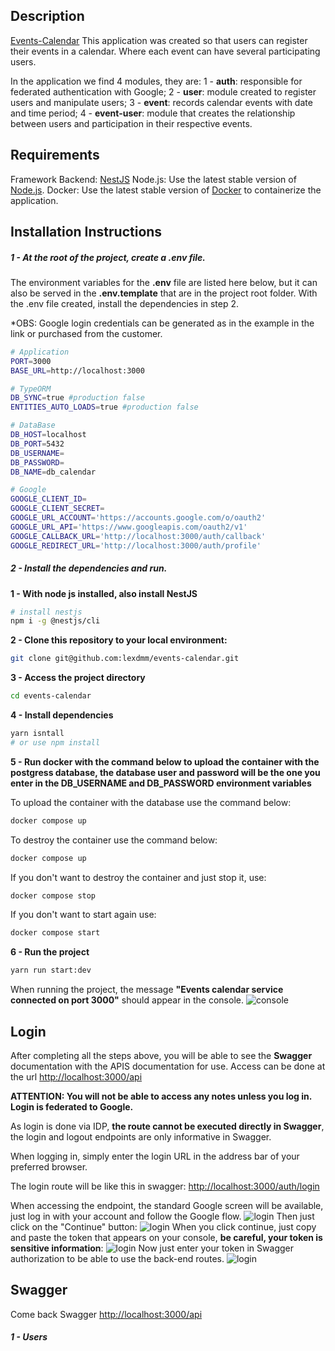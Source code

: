 ## Description
[Events-Calendar](https://github.com/lexdmm/events-calendar) This application was created so that users can register their events in a calendar. Where each event can have several participating users.

In the application we find 4 modules, they are:
1 - **auth**: responsible for federated authentication with Google;
2 - **user**: module created to register users and manipulate users;
3 - **event**: records calendar events with date and time period;
4 - **event-user**: module that creates the relationship between users and participation in their respective events.

## Requirements 
Framework Backend: [NestJS](https://nestjs.com/)
Node.js: Use the latest stable version of [Node.js](https://nodejs.org/en).
Docker: Use the latest stable version of [Docker](https://www.docker.com/get-started/) to containerize the application.

## Installation Instructions

##### 1 - At the root of the project, create a **.env** file.
The environment variables for the **.env** file are listed here below, but it can also be served in the **.env.template** that are in the project root folder. With the .env file created, install the dependencies in step 2.

*OBS: Google login credentials can be generated as in the example in the link or purchased from the customer.

```bash
# Application
PORT=3000
BASE_URL=http://localhost:3000

# TypeORM
DB_SYNC=true #production false
ENTITIES_AUTO_LOADS=true #production false

# DataBase
DB_HOST=localhost
DB_PORT=5432
DB_USERNAME=
DB_PASSWORD=
DB_NAME=db_calendar

# Google
GOOGLE_CLIENT_ID=
GOOGLE_CLIENT_SECRET=
GOOGLE_URL_ACCOUNT='https://accounts.google.com/o/oauth2'
GOOGLE_URL_API='https://www.googleapis.com/oauth2/v1'
GOOGLE_CALLBACK_URL='http://localhost:3000/auth/callback'
GOOGLE_REDIRECT_URL='http://localhost:3000/auth/profile'
```

##### 2 - Install the dependencies and run.
**1 - With node js installed, also install NestJS**
```bash
# install nestjs
npm i -g @nestjs/cli
```
**2 - Clone this repository to your local environment:**
```bash
git clone git@github.com:lexdmm/events-calendar.git
```
**3 - Access the project directory**
```bash
cd events-calendar
```
**4 - Install dependencies**
```bash
yarn isntall 
# or use npm install
```
**5 - Run docker with the command below to upload the container with the postgress database, the database user and password will be the one you enter in the DB_USERNAME and DB_PASSWORD environment variables**

To upload the container with the database use the command below:
```bash
docker compose up
```
To destroy the container use the command below:
```bash
docker compose up
```
If you don't want to destroy the container and just stop it, use:
```bash
docker compose stop
```
If you don't want to start again use:
```bash
docker compose start
```
**6 - Run the project**
```bash
yarn run start:dev
```
When running the project, the message **"Events calendar service connected on port 3000"** should appear in the console.
![console](https://github.com/lexdmm/events-calendar/blob/main/readme/bashstart.png)

## Login
After completing all the steps above, you will be able to see the **Swagger** documentation with the APIS documentation for use. Access can be done at the url [http://localhost:3000/api](http://localhost:3000/api)

**ATTENTION: You will not be able to access any notes unless you log in. Login is federated to Google.**

As login is done via IDP, **the route cannot be executed directly in Swagger**, the login and logout endpoints are only informative in Swagger.

When logging in, simply enter the login URL in the address bar of your preferred browser.

The login route will be like this in swagger: [http://localhost:3000/auth/login](http://localhost:3000/auth/login)

When accessing the endpoint, the standard Google screen will be available, just log in with your account and follow the Google flow.
![login](https://github.com/lexdmm/events-calendar/blob/main/readme/1login.png)
Then just click on the "Continue" button:
![login](https://github.com/lexdmm/events-calendar/blob/main/readme/2login.png)
When you click continue, just copy and paste the token that appears on your console, **be careful, your token is sensitive information**:
![login](https://github.com/lexdmm/events-calendar/blob/main/readme/token.png)
Now just enter your token in Swagger authorization to be able to use the back-end routes.
![login](https://github.com/lexdmm/events-calendar/blob/main/readme/swaggerauth.png)

## Swagger
Come back Swagger [http://localhost:3000/api](http://localhost:3000/api)

##### 1 - Users